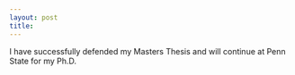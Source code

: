 ```yaml
---
layout: post
title: 
---
```

I have successfully defended my Masters Thesis and will continue at Penn State for my Ph.D.

